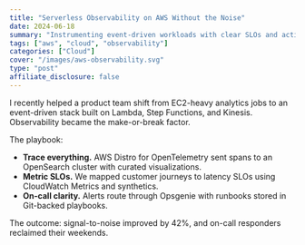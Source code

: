 ```yaml
---
title: "Serverless Observability on AWS Without the Noise"
date: 2024-06-18
summary: "Instrumenting event-driven workloads with clear SLOs and actionable alerts."
tags: ["aws", "cloud", "observability"]
categories: ["Cloud"]
cover: "/images/aws-observability.svg"
type: "post"
affiliate_disclosure: false
---
```


I recently helped a product team shift from EC2-heavy analytics jobs to an event-driven stack built on Lambda, Step Functions, and Kinesis. Observability became the make-or-break factor.

The playbook:

- **Trace everything.** AWS Distro for OpenTelemetry sent spans to an OpenSearch cluster with curated visualizations.
- **Metric SLOs.** We mapped customer journeys to latency SLOs using CloudWatch Metrics and synthetics.
- **On-call clarity.** Alerts route through Opsgenie with runbooks stored in Git-backed playbooks.

The outcome: signal-to-noise improved by 42%, and on-call responders reclaimed their weekends.
